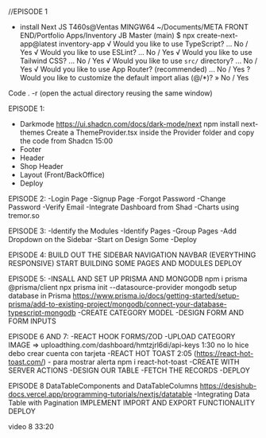 //EPISODE 1

- install Next JS
  T460s@Ventas MINGW64 ~/Documents/META FRONT END/Portfolio Apps/Inventory JB Master (main)
  $ npx create-next-app@latest inventory-app
  √ Would you like to use TypeScript? ... No / Yes
  √ Would you like to use ESLint? ... No / Yes
  √ Would you like to use Tailwind CSS? ... No / Yes
  √ Would you like to use `src/` directory? ... No / Yes
  √ Would you like to use App Router? (recommended) ... No / Yes
  ? Would you like to customize the default import alias (@/\*)? » No / Yes

Code . -r (open the actual directory reusing the same window)

EPISODE 1:

- Darkmode
  https://ui.shadcn.com/docs/dark-mode/next
  npm install next-themes
  Create a ThemeProvider.tsx inside the Provider folder and copy the code from Shadcn 15:00
- Footer
- Header
- Shop Header
- Layout (Front/BackOffice)
- Deploy

EPISODE 2:
-Login Page
-Signup Page
-Forgot Password
-Change Password
-Verify Email
-Integrate Dashboard from Shad
-Charts using tremor.so

EPISODE 3:
-Identify the Modules
-Identify Pages
-Group Pages
-Add Dropdown on the Sidebar
-Start on Design Some
-Deploy

EPISODE 4:
BUILD OUT THE SIDEBAR NAVIGATION
NAVBAR (EVERYTHING RESPONSIVE)
START BUILDING SOME PAGES AND MODULES
DEPLOY

EPISODE 5:
-INSALL AND SET UP PRISMA AND MONGODB
npm i prisma @prisma/client
npx prisma init --datasource-provider mongodb
setup database in Prisma
https://www.prisma.io/docs/getting-started/setup-prisma/add-to-existing-project/mongodb/connect-your-database-typescript-mongodb
-CREATE CATEGORY MODEL
-DESIGN FORM AND FORM INPUTS

EPISODE 6 AND 7:
-REACT HOOK FORMS/ZOD
-UPLOAD CATEGORY IMAGE => uploadthing.com/dashboard/hmtzjrl6di/api-keys 1:30 no lo hice debo crear cuenta con tarjeta
-REACT HOT TOAST 2:05 (https://react-hot-toast.com/) - para mostrar alerta npm i react-hot-toast
-CREATE WITH SERVER ACTIONS
-DESIGN OUR TABLE
-FETCH THE RECORDS
-DEPLOY

EPISODE 8
DataTableComponents and DataTableColumns https://desishub-docs.vercel.app/programming-tutorials/nextjs/datatable
-Integrating Data Table with Pagination
IMPLEMENT IMPORT AND EXPORT FUNCTIONALITY
DEPLOY

video 8 33:20
